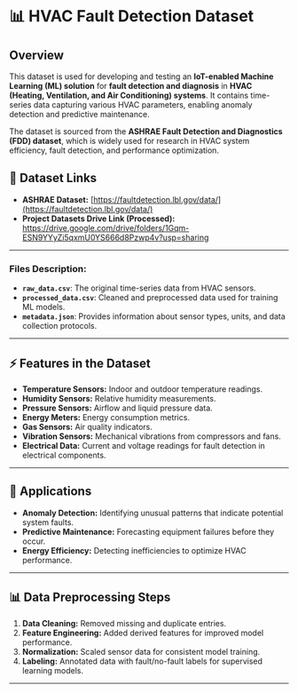# 📊 HVAC Fault Detection Dataset

## Overview
This dataset is used for developing and testing an **IoT-enabled Machine Learning (ML) solution** for **fault detection and diagnosis** in **HVAC (Heating, Ventilation, and Air Conditioning) systems**. It contains time-series data capturing various HVAC parameters, enabling anomaly detection and predictive maintenance.

The dataset is sourced from the **ASHRAE Fault Detection and Diagnostics (FDD) dataset**, which is widely used for research in HVAC system efficiency, fault detection, and performance optimization.



## 🔗 Dataset Links
- **ASHRAE Dataset:** [https://faultdetection.lbl.gov/data/](https://faultdetection.lbl.gov/data/)  
- **Project Datasets Drive Link (Processed):** https://drive.google.com/drive/folders/1Gqm-ESN9YYyZi5qxmU0YS666d8Pzwp4v?usp=sharing

---


### **Files Description:**
- **`raw_data.csv`**: The original time-series data from HVAC sensors.  
- **`processed_data.csv`**: Cleaned and preprocessed data used for training ML models.  
- **`metadata.json`**: Provides information about sensor types, units, and data collection protocols.  

---

## ⚡ Features in the Dataset
- **Temperature Sensors:** Indoor and outdoor temperature readings.  
- **Humidity Sensors:** Relative humidity measurements.  
- **Pressure Sensors:** Airflow and liquid pressure data.  
- **Energy Meters:** Energy consumption metrics.  
- **Gas Sensors:** Air quality indicators.  
- **Vibration Sensors:** Mechanical vibrations from compressors and fans.  
- **Electrical Data:** Current and voltage readings for fault detection in electrical components.  

---

## 🚀 Applications
- **Anomaly Detection:** Identifying unusual patterns that indicate potential system faults.  
- **Predictive Maintenance:** Forecasting equipment failures before they occur.  
- **Energy Efficiency:** Detecting inefficiencies to optimize HVAC performance.  

---

## 📊 Data Preprocessing Steps
1. **Data Cleaning:** Removed missing and duplicate entries.  
2. **Feature Engineering:** Added derived features for improved model performance.  
3. **Normalization:** Scaled sensor data for consistent model training.  
4. **Labeling:** Annotated data with fault/no-fault labels for supervised learning models.  

---


